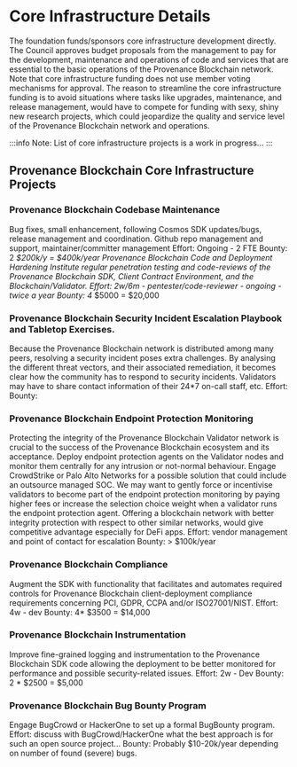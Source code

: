 # Core Infrastructure Details

The foundation funds/sponsors core infrastructure development directly. The Council approves budget proposals from the management to pay for the development, maintenance and operations of code and services that are essential to the basic operations of the Provenance Blockchain network. Note that core infrastructure funding does not use member voting mechanisms for approval. The reason to streamline the core infrastructure funding is to avoid situations where tasks like upgrades, maintenance, and release management, would have to compete for funding with sexy, shiny new research projects, which could jeopardize the quality and service level of the Provenance Blockchain network and operations.

:::info
Note: List of core infrastructure projects is a work in progress...
:::

## Provenance Blockchain Core Infrastructure Projects

### Provenance Blockchain Codebase Maintenance

Bug fixes, small enhancement, following Cosmos SDK updates/bugs, release management and coordination. Github repo management and support, maintainer/committer management Effort: Ongoing - 2 FTE Bounty: 2 _$200k/y = $400k/year Provenance Blockchain Code and Deployment Hardening Institute regular penetration testing and code-reviews of the Provenance Blockchain SDK, Client Contract Environment, and the Blockchain/Validator.
Effort: 2w/6m - pentester/code-reviewer - ongoing - twice a year
Bounty: 4_ $5000 = $20,000

### Provenance Blockchain Security Incident Escalation Playbook and Tabletop Exercises.

Because the Provenance Blockchain network is distributed among many peers, resolving a security incident poses extra challenges. By analysing the different threat vectors, and their associated remediation, it becomes clear how the community has to respond to security incidents. Validators may have to share contact information of their 24\*7 on-call staff, etc.
Effort:
Bounty:

### Provenance Blockchain Endpoint Protection Monitoring

Protecting the integrity of the Provenance Blockchain Validator network is crucial to the success of the Provenance Blockchain ecosystem and its acceptance. Deploy endpoint protection agents on the Validator nodes and monitor them centrally for any intrusion or not-normal behaviour. Engage CrowdStrike or Palo Alto Networks for a possible solution that could include an outsource managed SOC. We may want to gently force or incentivise validators to become part of the endpoint protection monitoring by paying higher fees or increase the selection choice weight when a validator runs the endpoint protection agent. Offering a blockchain network with better integrity protection with respect to other similar networks, would give competitive advantage especially for DeFi apps.
Effort: vendor management and point of contact for escalation
Bounty: &gt; $100k/year

### Provenance Blockchain Compliance

Augment the SDK with functionality that facilitates and automates required controls for Provenance Blockchain client-deployment compliance requirements concerning PCI, GDPR, CCPA and/or ISO27001/NIST.
Effort: 4w - dev
Bounty: 4\* $3500 = $14,000

### Provenance Blockchain Instrumentation

Improve fine-grained logging and instrumentation to the Provenance Blockchain SDK code allowing the deployment to be better monitored for performance and possible security-related issues.
Effort: 2w - Dev
Bounty: 2 \* $2500 = $5,000

### Provenance Blockchain Bug Bounty Program

Engage BugCrowd or HackerOne to set up a formal BugBounty program. Effort: discuss with BugCrowd/HackerOne what the best approach is for such an open source project...
Bounty: Probably $10-20k/year depending on number of found \(severe\) bugs.
